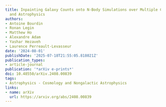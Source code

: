 ```yaml
---
title: Inpainting Galaxy Counts onto N-Body Simulations over Multiple Cosmologies
  and Astrophysics
authors:
- Antoine Bourdin
- Ronan Legin
- Matthew Ho
- Alexandre Adam
- Yashar Hezaveh
- Laurence Perreault-Levasseur
date: '2024-08-01'
publishDate: '2025-07-18T21:55:05.818021Z'
publication_types:
- article-journal
publication: '*arXiv e-prints*'
doi: 10.48550/arXiv.2408.00839
tags:
- Astrophysics - Cosmology and Nongalactic Astrophysics
links:
- name: arXiv
  url: https://arxiv.org/abs/2408.00839
---
```

